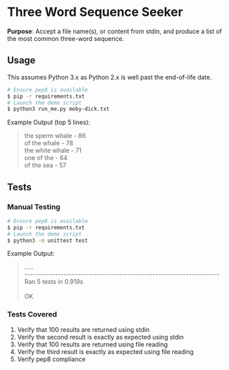 # Three Word Sequence Seeker

**Purpose**: Accept a file name(s), or content from stdin, and produce a list of the most common three-word sequence. 

## Usage
This assumes Python 3.x as Python 2.x is well past the end-of-life date.
```sh
# Ensure pep8 is available
$ pip -r requirements.txt
# Launch the demo script
$ python3 run_me.py moby-dick.txt
```
Example Output (top 5 lines):
> the sperm whale - 86 \
> of the whale - 78 \
> the white whale - 71 \
> one of the - 64 \
> of the sea - 57

## Tests
### Manual Testing
```sh
# Ensure pep8 is available
$ pip -r requirements.txt
# Launch the demo script
$ python3 -m unittest test
```
Example Output:
> \.\.\.\.\. \
> ---------------------------------------------------------------------- \
> Ran 5 tests in 0.919s \
> \
> OK

### Tests Covered
1. Verify that 100 results are returned using stdin
2. Verify the second result is exactly as expected using stdin
3. Verify that 100 results are returned using file reading
4. Verify the third result is exactly as expected using file reading
5. Verify pep8 compliance
